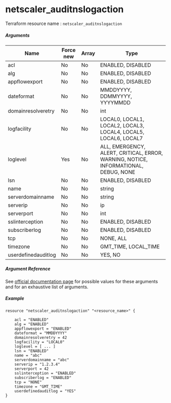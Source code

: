 # netscaler_auditnslogaction

Terraform resource name : ```netscaler_auditnslogaction```

##### Arguments

| Name | Force new | Array | Type |
|----|----|----|----|
|acl|No|No|ENABLED, DISABLED|
|alg|No|No|ENABLED, DISABLED|
|appflowexport|No|No|ENABLED, DISABLED|
|dateformat|No|No|MMDDYYYY, DDMMYYYY, YYYYMMDD|
|domainresolveretry|No|No|int|
|logfacility|No|No|LOCAL0, LOCAL1, LOCAL2, LOCAL3, LOCAL4, LOCAL5, LOCAL6, LOCAL7|
|loglevel|Yes|No|ALL, EMERGENCY, ALERT, CRITICAL, ERROR, WARNING, NOTICE, INFORMATIONAL, DEBUG, NONE|
|lsn|No|No|ENABLED, DISABLED|
|name|No|No|string|
|serverdomainname|No|No|string|
|serverip|No|No|ip|
|serverport|No|No|int|
|sslinterception|No|No|ENABLED, DISABLED|
|subscriberlog|No|No|ENABLED, DISABLED|
|tcp|No|No|NONE, ALL|
|timezone|No|No|GMT_TIME, LOCAL_TIME|
|userdefinedauditlog|No|No|YES, NO|

##### Argument Reference

See [official documentation page](https://developer-docs.citrix.com/projects/netscaler-nitro-api/en/11.0/configuration/audit/auditnslogaction/auditnslogaction/) for possible values for these arguments and for an exhaustive list of arguments.

##### Example

```
resource "netscaler_auditnslogaction" "<resource_name>" {

    acl = "ENABLED"
    alg = "ENABLED"
    appflowexport = "ENABLED"
    dateformat = "MMDDYYYY"
    domainresolveretry = 42
    logfacility = "LOCAL0"
    loglevel = [ ... ]
    lsn = "ENABLED"
    name = "abc"
    serverdomainname = "abc"
    serverip = "1.2.3.4"
    serverport = 42
    sslinterception = "ENABLED"
    subscriberlog = "ENABLED"
    tcp = "NONE"
    timezone = "GMT_TIME"
    userdefinedauditlog = "YES"
}
```

